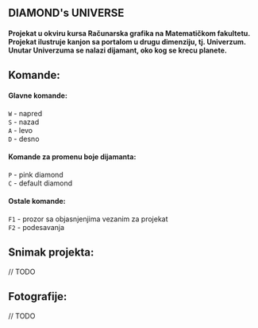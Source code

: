 ## DIAMOND's UNIVERSE

#### Projekat u okviru kursa Računarska grafika na Matematičkom fakultetu. Projekat ilustruje kanjon sa portalom u drugu dimenziju, tj. Univerzum. Unutar Univerzuma se nalazi dijamant, oko kog se krecu planete.

## Komande:
#### Glavne komande:
`W` - napred <br>
`S` - nazad <br>
`A` - levo <br>
`D` - desno <br>
#### Komande za promenu boje dijamanta:<br>
`P` - pink diamond <br>
`C` - default diamond <br>
#### Ostale komande:
`F1` - prozor sa objasnjenjima vezanim za projekat <br>
`F2` - podesavanja <br>

## Snimak projekta:
// TODO

## Fotografije:
// TODO

